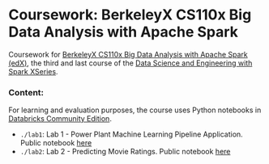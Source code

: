 Coursework: BerkeleyX CS110x Big Data Analysis with Apache Spark
=========

Coursework for [BerkeleyX CS110x Big Data Analysis with Apache Spark (edX)](https://www.edx.org/course/big-data-analysis-apache-spark-uc-berkeleyx-cs110x), the third and last course of the [Data Science and Engineering with Spark XSeries](https://www.edx.org/xseries/data-science-engineering-apache-spark).


### Content:

For learning and evaluation purposes, the course uses Python notebooks in [Databricks Community Edition](https://community.cloud.databricks.com).

- `./lab1`: Lab 1 - Power Plant Machine Learning Pipeline Application. Public notebook [here](https://databricks-prod-cloudfront.cloud.databricks.com/public/4027ec902e239c93eaaa8714f173bcfc/3028578575257100/581511526598615/6146760098651560/latest.html)
- `./lab2`: Lab 2 - Predicting Movie Ratings. Public notebook [here](https://databricks-prod-cloudfront.cloud.databricks.com/public/4027ec902e239c93eaaa8714f173bcfc/3028578575257100/3928985962644874/6146760098651560/latest.html)

